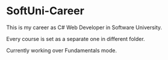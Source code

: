 # SoftUni-Career

This is my career as C# Web Developer in Software University.

Every course is set as a separate one in different folder.

Currently working over Fundamentals mode.

